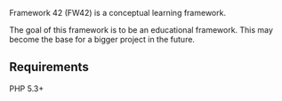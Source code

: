 Framework 42 (FW42) is a conceptual learning framework.

The goal of this framework is to be an educational framework. This may become the base for a bigger project in the future.

## Requirements

PHP 5.3+
